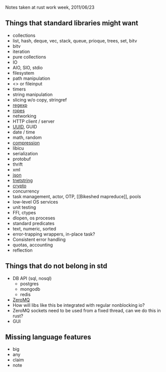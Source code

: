 Notes taken at rust work week, 2011/06/23

## Things that standard libraries might want

* collections
 * list, hash, deque, vec, stack, queue, prioque, trees, set, bitv
 * bitv
 * iteration
 * pure collections
* IO
 * AIO, SIO, stdio
 * filesystem
 * path manipulation
 * <> or fileinput
 * timers
* string manipulation
 * slicing w/o copy, stringref
 * [regexp](https://github.com/elly/rustpcre)
 * [ropes](https://github.com/mozilla/rust/blob/master/src/libstd/rope.rs)
* networking
 * HTTP client / server
 * [UUID](https://github.com/erickt/rust-uuid), GUID
* date / time
* math, random
* [compression](https://github.com/elly/rustzlib)
* libicu
* serialization
 * protobuf
 * thrift
 * xml
 * [json](https://github.com/mozilla/rust/blob/master/src/libstd/json.rs)
 * [tnetstring](https://github.com/erickt/rust-tnetstring)
* [crypto](https://github.com/elly/rustcrypto)
* concurrency
 * task management, actor, OTP, [[Bikeshed mapreduce]], pools
* low-level OS services
* unit testing
* FFI, ctypes
* dlopen, os proceses
* standard predicates
 * text, numeric, sorted
* error-trapping wrappers, in-place task?
 * Consistent error handling
* quotas, accounting
* reflection

## Things that do not belong in std
* DB API (sql, nosql)
  * postgres
  * mongodb
  * redis
* [ZeroMQ](https://github.com/erickt/rust-zmq)
 * How will libs like this be integrated with regular nonblocking io?
 * ZeroMQ sockets need to be used from a fixed thread, can we do this in rust?
* GUI

## Missing language features
* big
* any
* claim
* note

